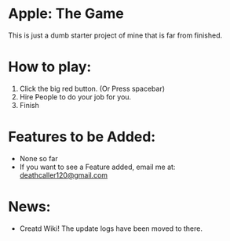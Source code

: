 # Apple: The Game
This is just a dumb starter project of mine that is far from finished.

# How to play:
1) Click the big red button. (Or Press spacebar)
2) Hire People to do your job for you.
3) Finish

# Features to be Added:
- None so far
- If you want to see a Feature added, email me at: deathcaller120@gmail.com

# News:
- Creatd Wiki! The update logs have been moved to there.